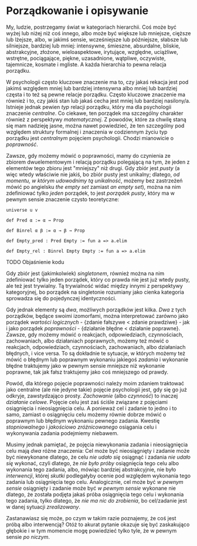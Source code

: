 <!-- -*- coding: utf-8 -*- -->
# Porządkowanie i opisywanie

My, ludzie, postrzegamy świat w kategoriach hierarchii. Coś może być wyżej lub niżej niż coś innego,
albo może być większe lub mniejsze, cięższe lub lżejsze, albo, w jakimś sensie, wcześniejsze lub
późniejsze, słabsze lub silniejsze, bardziej lub mniej: intensywne, śmieszne, absurdalne, bliskie,
abstrakcyjne, złożone, wieloaspektowe, irytujące, względne, uciążliwe, wstrętne, pociągające,
piękne, uzasadnione, wątpliwe, oczywiste, tajemnicze, kosmate i mgliste. A każda hierarchia to pewna
relacja porządku.

W psychologii często kluczowe znaczenie ma to, czy jakaś rekacja jest pod jakimś względem mniej lub
bardziej intensywna albo mniej lub bardziej częsta i to też są pewne relacje porządku. Często
kluczowe znaczenie ma również i to, czy jakiś stan lub jakaś cecha jest mniej lub bardziej
nasilony/a. Istnieje jednak pewien *typ* relacji porządku, który ma dla psychologii znaczenie
*centralne*. Co ciekawe, ten porządek ma szczególny charakter również z perspektywy
*matematycznej*. Z powodów, które za chwilę staną się mam nadzieję jasne, można nawet powiedzieć, że
ten szczególny pod względem struktury formalnej i znaczenia w codziennym życiu typ porządku jest
*centralnym* pojęciem psychologii. Chodzi mianowicie o *poprawność*.

Zawsze, gdy możemy mówić o poprawności, mamy do czynienia ze zbiorem dwuelementowym i relacją
porządku polegającą na tym, że jeden z elementów tego zbioru jest "mniejszy" niż drugi. Gdy zbiór
jest *pusty* (a więc wtedy właściwie nie jakiś, bo zbiór pusty jest unikalny; dlatego, *od momentu,
w którym udowodnimy tą unikalność*, możemy bez zastrzeżeń mówić po angielsku *the empty set* zamiast
*an empty set*), można na nim zdefiniować tylko *jeden* porządek, to jest *porządek pusty*, który ma
w pewnym sensie znaczenie czysto teoretyczne:

```lean
universe u v

def Pred α := α → Prop

def Binrel α β := α → β → Prop

def Empty_pred : Pred Empty := fun a => a.elim

def Empty_rel : Binrel Empty Empty := fun a => a.elim
```
TODO Objaśnienie kodu

Gdy zbiór jest (jakimkolwiek) *singletonem*, również można na nim zdefiniować tylko jeden porządek,
który co prawda nie jest już wtedy pusty, ale też jest trywialny. Tą trywialność widać między innymi
z perspektywy kategoryjnej, bo porządek na singletonie rozumiany jako cienka kategoria sprowadza się
do pojedynczej identyczności.

Gdy jednak elementy są *dwa*, możliwych porządków jest kilka. *Dwa* z tych porządków, będące swoimi
izomorfami, można interpretować zarówno jako porządek *wartości logicznych* - \{zdanie fałszywe <
zdanie prawdziwe\} - jak i jako porządek *poprawności* - \{działanie błędne < działanie
poprawne\}. Zawsze, gdy możemy mówić o reakcjach, odpowiedziach, czynnościach, zachowaniach, albo
działaniach poprawnych, możemy też mówić o reakcjach, odpowiedziach, czynnościach, zachowaniach,
albo działaniach błędnych, i vice versa. To są dokładnie te sytuacje, w których możemy też mówić o
błędnym lub poprawnym wykonaniu jakiegoś *zadania* i wykonanie błędne traktujemy jako w pewnym
sensie mniejsze niż wykonanie poprawne, tak jak fałsz traktujemy jako coś mniejszego od prawdy.

Powód, dla którego pojęcie poprawności należy moim zdaniem traktować jako centralne (ale nie jedyne
takie) pojęcie psychologii jest, gdy się go już odkryje, zawstydzająco prosty. *Zachowanie* (albo
*czynność*) to inaczej *działanie celowe*. Pojęcie celu jest zaś ściśle związane z pojęciami
osiągnięcia i nieosiągnięcia celu. A ponieważ cel i zadanie to jedno i to samo, zamiast o
osiągnięciu celu możemy równie dobrze mówić o poprawnym lub błędnym wykonaniu pewnego
zadania. Kwestię *stopniowalnego* i *jakościowo zróżnicowanego* osiągania celu i wykonywania zadania
podejmiemy niebawem.

Musimy jednak pamiętać, że pojęcia niewykonania zadania i nieosiągnięcia celu mają *dwa* różne
znaczenia: Cel może być nieosiągnięty i zadanie może być niewykonane dlatego, że celu *nie udało
się* osiągnąć i zadania *nie udało się* wykonać, czyli dlatego, że *nie było próby* osiągnięcia tego
celu albo wykonania tego zadania, albo, mówiąc bardziej abstrakcyjnie, nie było *interwencji*,
której *skutki* podlegałyby ocenie pod względem wykonania tego zadania lub osiągnięcia tego
celu. Analogicznie, cel może być *w pewnym sensie* osiągnięty i zadanie może być *w pewnym sensie*
wykonane nie dlatego, że została podjęta jakaś próba osiągnięcia tego celu i wykonania tego zadania,
tylko dlatego, że *nie ma nic do zrobienia*, bo cel/zadanie jest w danej sytuacji *zrealizowany*.

Zastanawiasz się może, po czym w takim razie poznajemy, że coś jest próbą albo interwencją? Otóż to
akurat pytanie okazuje się być zaskakująco głębokie i w tym momencie mogę powiedzieć tylko tyle, że
w pewnym sensie *po niczym*.
